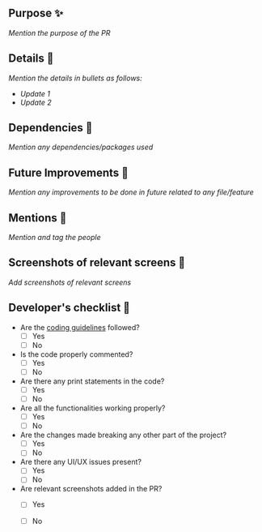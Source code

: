 ## Purpose ✨

_Mention the purpose of the PR_

## Details 📝

_Mention the details in bullets as follows:_

- _Update 1_
- _Update 2_

## Dependencies 🔗

_Mention any dependencies/packages used_

## Future Improvements 🔭

_Mention any improvements to be done in future related to any file/feature_

## Mentions 👀

_Mention and tag the people_

## Screenshots of relevant screens 📸

_Add screenshots of relevant screens_

## Developer's checklist 📃
- Are the [coding guidelines](https://google.github.io/styleguide/jsguide.html) followed?
  - [ ] Yes
  - [ ] No
- Is the code properly commented?
  - [ ] Yes
  - [ ] No
- Are there any print statements in the code?
  - [ ] Yes
  - [ ] No
- Are all the functionalities working properly?
  - [ ] Yes
  - [ ] No
- Are the changes made breaking any other part of the project?
  - [ ] Yes
  - [ ] No
- Are there any UI/UX issues present?
  - [ ] Yes
  - [ ] No
- Are relevant screenshots added in the PR?
  - [ ] Yes
  - [ ] No


